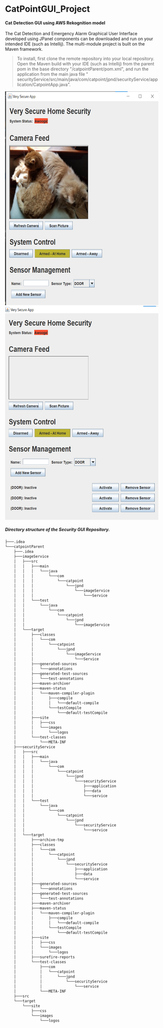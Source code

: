 # CatPointGUI_Project
#### Cat Detection GUI using AWS Rekognition model

The Cat Detection and Emergency Alarm Graphical User Interface developed using JPanel components can be downloaded and run on your intended IDE (such as Intellij). The multi-module project is built on the Maven framework.

> To install, first clone the remote repository into your local repository. Open the Maven build with your IDE (such as Intellij) from the parent pom in the base   directory "/catpointParent/pom.xml", and run the application from the main java file " securityService/src/main/java/com/catpoint/jpnd/securityService/application/CatpointApp.java".





<img src="https://github.com/CharlesIro1125/CatPointGUI_Project/blob/b6f595d4317b6393a9d07014e73a541bd47f1a8f/catpointParent/src/images/cat_sensor1.png" alt="schema" width="600" height="700" />
<img src="https://github.com/CharlesIro1125/CatPointGUI_Project/blob/b6f595d4317b6393a9d07014e73a541bd47f1a8f/catpointParent/src/images/cat_sensor2.png" alt="schema" width="600" height="700" />

##### Directory structure of the Security GUI Repository.

```
├───.idea
└───catpointParent
    ├───.idea
    ├───imageService
    │   ├───src
    │   │   ├───main
    │   │   │   └───java
    │   │   │       └───com
    │   │   │           └───catpoint
    │   │   │               └───jpnd
    │   │   │                   └───imageService
    │   │   │                       └───Service
    │   │   └───test
    │   │       └───java
    │   │           └───com
    │   │               └───catpoint
    │   │                   └───jpnd
    │   │                       └───imageService
    │   └───target
    │       ├───classes
    │       │   └───com
    │       │       └───catpoint
    │       │           └───jpnd
    │       │               └───imageService
    │       │                   └───Service
    │       ├───generated-sources
    │       │   └───annotations
    │       ├───generated-test-sources
    │       │   └───test-annotations
    │       ├───maven-archiver
    │       ├───maven-status
    │       │   └───maven-compiler-plugin
    │       │       ├───compile
    │       │       │   └───default-compile
    │       │       └───testCompile
    │       │           └───default-testCompile
    │       ├───site
    │       │   ├───css
    │       │   └───images
    │       │       └───logos
    │       └───test-classes
    │           └───META-INF
    ├───securityService
    │   ├───src
    │   │   ├───main
    │   │   │   └───java
    │   │   │       └───com
    │   │   │           └───catpoint
    │   │   │               └───jpnd
    │   │   │                   └───securityService
    │   │   │                       ├───application
    │   │   │                       ├───data
    │   │   │                       └───service
    │   │   └───test
    │   │       └───java
    │   │           └───com
    │   │               └───catpoint
    │   │                   └───jpnd
    │   │                       └───securityService
    │   │                           └───service
    │   └───target
    │       ├───archive-tmp
    │       ├───classes
    │       │   └───com
    │       │       └───catpoint
    │       │           └───jpnd
    │       │               └───securityService
    │       │                   ├───application
    │       │                   ├───data
    │       │                   └───service
    │       ├───generated-sources
    │       │   └───annotations
    │       ├───generated-test-sources
    │       │   └───test-annotations
    │       ├───maven-archiver
    │       ├───maven-status
    │       │   └───maven-compiler-plugin
    │       │       ├───compile
    │       │       │   └───default-compile
    │       │       └───testCompile
    │       │           └───default-testCompile
    │       ├───site
    │       │   ├───css
    │       │   └───images
    │       │       └───logos
    │       ├───surefire-reports
    │       └───test-classes
    │           ├───com
    │           │   └───catpoint
    │           │       └───jpnd
    │           │           └───securityService
    │           │               └───service
    │           └───META-INF
    ├───src
    └───target
        └───site
            ├───css
            └───images
                └───logos
```
